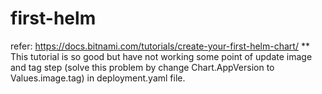 # first-helm

refer: https://docs.bitnami.com/tutorials/create-your-first-helm-chart/
** This tutorial is so good but have not working some point of update image and tag step  (solve this problem by change Chart.AppVersion to Values.image.tag)  in deployment.yaml file.

